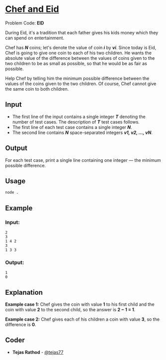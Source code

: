 
# [Chef and Eid](https://www.codechef.com/problems/EID)
Problem Code: **EID**

During Eid, it's a tradition that each father gives his kids money which they can spend on entertainment.

Chef has **_N_** coins; let's denote the value of coin **_i_** by **_vi_**. Since today is Eid, Chef is going to give one coin to each of his two children. He wants the absolute value of the difference between the values of coins given to the two children to be as small as possible, so that he would be as fair as possible.

Help Chef by telling him the minimum possible difference between the values of the coins given to the two children. Of course, Chef cannot give the same coin to both children.

## Input

- The first line of the input contains a single integer **_T_** denoting the number of test cases. The description of **_T_** test cases follows.
- The first line of each test case contains a single integer **_N_**.
- The second line contains **_N_** space-separated integers **_v1, v2, …, vN_**.

## Output

For each test case, print a single line containing one integer — the minimum possible difference.

## Usage
```sh
node .
```
## Example
### Input:
```
2
3
1 4 2
3
1 3 3
```
### Output:
```
1
0
```
## Explanation

**Example case 1:** Chef gives the coin with value **1** to his first child and the coin with value **2** to the second child, so the answer is **2 − 1 = 1**.

**Example case 2:** Chef gives each of his children a coin with value **3**, so the difference is **0**.

## Coder

* **Tejas Rathod** - [@tejas77](https://github.com/tejas77)
